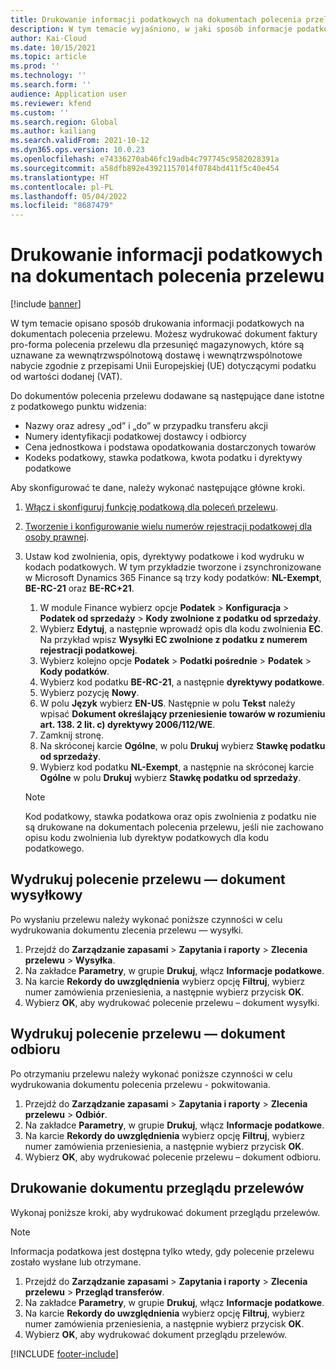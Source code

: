 ```yaml
---
title: Drukowanie informacji podatkowych na dokumentach polecenia przelewu
description: W tym temacie wyjaśniono, w jaki sposób informacje podatkowe określane przez usługę obliczania podatku mogą być drukowane na dokumentach polecenia przelewu.
author: Kai-Cloud
ms.date: 10/15/2021
ms.topic: article
ms.prod: ''
ms.technology: ''
ms.search.form: ''
audience: Application user
ms.reviewer: kfend
ms.custom: ''
ms.search.region: Global
ms.author: kailiang
ms.search.validFrom: 2021-10-12
ms.dyn365.ops.version: 10.0.23
ms.openlocfilehash: e74336270ab46fc19adb4c797745c9582028391a
ms.sourcegitcommit: a58dfb892e43921157014f0784bd411f5c40e454
ms.translationtype: HT
ms.contentlocale: pl-PL
ms.lasthandoff: 05/04/2022
ms.locfileid: "8687479"
---
```

# <a name="print-tax-information-on-transfer-order-documents"></a>Drukowanie informacji podatkowych na dokumentach polecenia przelewu

[!include [banner](../../includes/banner.md)]

W tym temacie opisano sposób drukowania informacji podatkowych na dokumentach polecenia przelewu. Możesz wydrukować dokument faktury pro-forma polecenia przelewu dla przesunięć magazynowych, które są uznawane za wewnątrzwspólnotową dostawę i wewnątrzwspólnotowe nabycie zgodnie z przepisami Unii Europejskiej (UE) dotyczącymi podatku od wartości dodanej (VAT). 

Do dokumentów polecenia przelewu dodawane są następujące dane istotne z podatkowego punktu widzenia:

- Nazwy oraz adresy „od” i „do” w przypadku transferu akcji
- Numery identyfikacji podatkowej dostawcy i odbiorcy
- Cena jednostkowa i podstawa opodatkowania dostarczonych towarów
- Kodeks podatkowy, stawka podatkowa, kwota podatku i dyrektywy podatkowe

Aby skonfigurować te dane, należy wykonać następujące główne kroki.

1. [Włącz i skonfiguruj funkcję podatkową dla poleceń przelewu](tasks/Tax-feature-support-for-transfer-order.md).
2. [Tworzenie i konfigurowanie wielu numerów rejestracji podatkowej dla osoby prawnej](emea-multiple-vat-registration-numbers.md).
3. Ustaw kod zwolnienia, opis, dyrektywy podatkowe i kod wydruku w kodach podatkowych. W tym przykładzie tworzone i zsynchronizowane w Microsoft Dynamics 365 Finance są trzy kody podatków: **NL-Exempt**, **BE-RC-21** oraz **BE-RC+21**.

    1. W module Finance wybierz opcje **Podatek** \> **Konfiguracja** \> **Podatek od sprzedaży** \> **Kody zwolnione z podatku od sprzedaży**.
    2. Wybierz **Edytuj**, a następnie wprowadź opis dla kodu zwolnienia **EC**. Na przykład wpisz **Wysyłki EC zwolnione z podatku z numerem rejestracji podatkowej**.
    3. Wybierz kolejno opcje **Podatek** \> **Podatki pośrednie** \> **Podatek** \> **Kody podatków**.
    4. Wybierz kod podatku **BE-RC-21**, a następnie **dyrektywy podatkowe**.
    5. Wybierz pozycję **Nowy**.
    6. W polu **Język** wybierz **EN-US**. Następnie w polu **Tekst** należy wpisać **Dokument określający przeniesienie towarów w rozumieniu art. 138. 2 lit. c) dyrektywy 2006/112/WE**.
    7. Zamknij stronę.
    8. Na skróconej karcie **Ogólne**, w polu **Drukuj** wybierz **Stawkę podatku od sprzedaży**.
    8. Wybierz kod podatku **NL-Exempt**, a następnie na skróconej karcie **Ogólne** w polu **Drukuj** wybierz **Stawkę podatku od sprzedaży**.

    > [!NOTE] 
    > Kod podatkowy, stawka podatkowa oraz opis zwolnienia z podatku nie są drukowane na dokumentach polecenia przelewu, jeśli nie zachowano opisu kodu zwolnienia lub dyrektyw podatkowych dla kodu podatkowego.

## <a name="print-the-transfer-order---shipment-document"></a>Wydrukuj polecenie przelewu — dokument wysyłkowy

Po wysłaniu przelewu należy wykonać poniższe czynności w celu wydrukowania dokumentu zlecenia przelewu — wysyłki.

1. Przejdź do **Zarządzanie zapasami** \> **Zapytania i raporty** \> **Zlecenia przelewu** \> **Wysyłka**.
2. Na zakładce **Parametry**, w grupie **Drukuj**, włącz **Informacje podatkowe**.
3. Na karcie **Rekordy do uwzględnienia** wybierz opcję **Filtruj**, wybierz numer zamówienia przeniesienia, a następnie wybierz przycisk **OK**.
4. Wybierz **OK**, aby wydrukować polecenie przelewu – dokument wysyłki.

## <a name="print-the-transfer-order---receipt-document"></a>Wydrukuj polecenie przelewu — dokument odbioru

Po otrzymaniu przelewu należy wykonać poniższe czynności w celu wydrukowania dokumentu polecenia przelewu - pokwitowania.

1. Przejdź do **Zarządzanie zapasami** \> **Zapytania i raporty** \> **Zlecenia przelewu** \> **Odbiór**.
2. Na zakładce **Parametry**, w grupie **Drukuj**, włącz **Informacje podatkowe**.
3. Na karcie **Rekordy do uwzględnienia** wybierz opcję **Filtruj**, wybierz numer zamówienia przeniesienia, a następnie wybierz przycisk **OK**.
4. Wybierz **OK**, aby wydrukować polecenie przelewu – dokument odbioru.

## <a name="print-the-transfer-overview-document"></a>Drukowanie dokumentu przeglądu przelewów

Wykonaj poniższe kroki, aby wydrukować dokument przeglądu przelewów.

> [!NOTE]
> Informacja podatkowa jest dostępna tylko wtedy, gdy polecenie przelewu zostało wysłane lub otrzymane.

1. Przejdź do **Zarządzanie zapasami** \> **Zapytania i raporty** \> **Zlecenia przelewu** \> **Przegląd transferów**.
2. Na zakładce **Parametry**, w grupie **Drukuj**, włącz **Informacje podatkowe**.
3. Na karcie **Rekordy do uwzględnienia** wybierz opcję **Filtruj**, wybierz numer zamówienia przeniesienia, a następnie wybierz przycisk **OK**.
4. Wybierz **OK**, aby wydrukować dokument przeglądu przelewów.

[!INCLUDE [footer-include](../../includes/footer-banner.md)]
